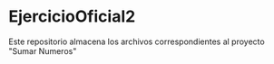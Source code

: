 # EjercicioOficial2
Este repositorio almacena los archivos correspondientes al proyecto "Sumar Numeros"
